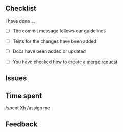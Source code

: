 ## Checklist

<!--- 
Please, make sure you have changed the topic and also
described briefly what have you done. Thanks!
This merge request will be closed, if formated badly.
Make sure, that you have double checked how to create a merge request:
https://github.com/wemake-services/meta/wiki/Creating-a-merge-request
-->

I have done ...

- [ ] The commit message follows our guidelines
- [ ] Tests for the changes have been added
- [ ] Docs have been added or updated
- [ ] You have checked how to create a [merge request](https://github.com/wemake-services/meta/wiki/Creating-a-merge-request)


## Issues

<!---
Which issues this PR closes?
Which issues this PR references?
Please, specify all issues.
Format is: Closes #X or Refs #Y
Docs: https://docs.gitlab.com/ee/user/project/issues/closing_issues.html#via-merge-request
-->


## Time spent

<!---
This information is only required for statistics and analysis.
But we need to know exactly how much time you have spent,
please try to be as accurate as possible.
Format is: /spent 1h
Docs: https://docs.gitlab.com/ee/workflow/time_tracking.html
-->

/spent Xh
/assign me


## Feedback

<!---
Did you encounter any other problems you want to share with us?
Optional. Feel free to remove this section if you don't have any feedback.
-->
